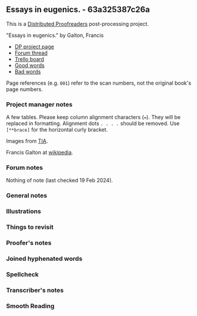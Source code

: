 ## Essays in eugenics. - 63a325387c26a ##

This is a [Distributed Proofreaders](http://www.pgdp.net/) post-processing project.

"Essays in eugenics." by Galton, Francis

- [DP project page](http://www.pgdp.net/c/project.php?id=projectID63a325387c26a)
- [Forum thread](https://www.pgdp.net/phpBB3/viewtopic.php?t=78411)
- [Trello board](https://trello.com/b/8qxEv4eh/dp-essays-in-eugenics)
- [Good words](good_words.txt)
- [Bad words](bad_words.txt)

Page references (e.g. `001`) refer to the scan numbers, not the original book's page numbers.

### Project manager notes ###

A few tables. Please keep column alignment characters (`=`). They will be
replaced in formatting. Alignment dots `. . . .` should be removed. Use
`[**brace]` for the horizontal curly bracket.

Images from [TIA][1].

Francis Galton at [wikipedia][2].

[1]: https://archive.org/details/b21727922
[2]: https://en.wikipedia.org/wiki/Francis_Galton

### Forum notes ###

Nothing of note (last checked 19 Feb 2024).

### General notes ###

### Illustrations ###

### Things to revisit ###

### Proofer's notes ###

### Joined hyphenated words ###

### Spellcheck ###

### Transcriber's notes ###

### Smooth Reading ###
